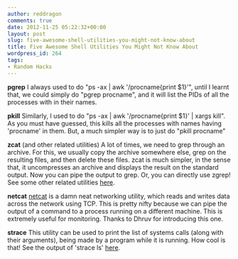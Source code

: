 ```yaml
---
author: reddragon
comments: true
date: 2012-11-25 05:22:32+00:00
layout: post
slug: five-awesome-shell-utilities-you-might-not-know-about
title: Five Awesome Shell Utilities You Might Not Know About
wordpress_id: 264
tags:
- Random Hacks
---
```


**pgrep**
I always used to do "ps -ax | awk '/procname{print $1}'", until I learnt that, we could simply do "pgrep procname", and it will list the PIDs of all the processes with  in their names.

**pkill**
Similarly, I used to do "ps -ax | awk '/procname{print $1}' | xargs kill". As you must have guessed, this kills all the processes with names having 'procname' in them. But, a much simpler way is to just do "pkill procname"

**zcat** (and other related utilities)
A lot of times, we need to grep through an archive. For this, we usually copy the archive somewhere else, grep on the resulting files, and then delete these files. zcat is much simpler, in the sense that, it uncompresses an archive and displays the result on the standard output. Now you can pipe the output to grep. Or, you can directly use zgrep! See some other related utilities [here](http://www.thegeekstuff.com/2009/05/zcat-zless-zgrep-zdiff-zcmp-zmore-gzip-file-operations-on-the-compressed-files/).

**netcat**
[netcat](http://netcat.sourceforge.net/) is a damn neat networking utility, which reads and writes data across the network using TCP. This is pretty nifty because we can pipe the output of a command to a process running on a different machine. This is extremely useful for monitoring. Thanks to Dhruv for introducing this one.

**strace**
This utility can be used to print the list of systems calls (along with their arguments), being made by a program while it is running. How cool is that! See the output of 'strace ls' [here](https://gist.github.com/4142492).
